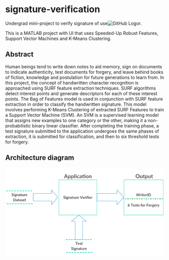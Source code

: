 # signature-verification
Undergrad mini-project to verify signature of use![GitHub Logo](/images/logo.png)r.

This is a MATLAB project with UI that uses Speeded-Up Robust Features, Support Vector Machines and K-Means Clustering.

## Abstract
Human beings tend to write down notes to aid memory, sign on documents to indicate authenticity, test documents for forgery, and leave behind books of fiction, knowledge and postulation for future generations to learn from. In this project, the concept of handwritten character recognition is approached using SURF feature extraction techniques. SURF algorithms detect interest points and generate descriptors for each of these interest points. The Bag of Features model is used in conjunction with SURF feature extraction in order to classify the handwritten signature. This model involves performing K-Means Clustering of extracted SURF Features to train a Support Vector Machine (SVM). An SVM is a supervised learning model that assigns new examples to one category or the other, making it a non-probabilistic binary linear classifier. After completing the training phase, a test signature submitted to the application undergoes the same phases of extraction, it is submitted for classification, and then to six threshold tests for forgery.

## Architecture diagram
![Architecture diagram](/images/diagram.png)

